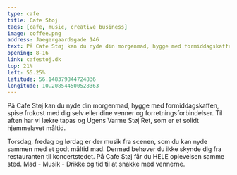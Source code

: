 ```yaml
---
type: cafe
title: Cafe Stoj
tags: [cafe, music, creative business]
image: coffee.png
address: Jaegergaardsgade 146
text: På Cafe Støj kan du nyde din morgenmad, hygge med formiddagskaffen, spise frokost med dig selv eller dine venner og forretningsforbindelser.
opening: 8-16
link: cafestoj.dk
top: 21%
left: 55.25%
latitude: 56.148379844724836
longitude: 10.208544500528363
---
```


På Cafe Støj kan du nyde din morgenmad, hygge med formiddagskaffen, spise frokost med dig selv eller dine venner og forretningsforbindelser. Til aften har vi lækre tapas og Ugens Varme Støj Ret, som er et solidt hjemmelavet måltid.

Torsdag, fredag og lørdag er der musik fra scenen, som du kan nyde sammen med et godt måltid mad. Dermed behøver du ikke skynde dig fra restauranten til koncertstedet. På Cafe Støj får du HELE oplevelsen samme sted. Mad - Musik - Drikke og tid til at snakke med vennerne.
